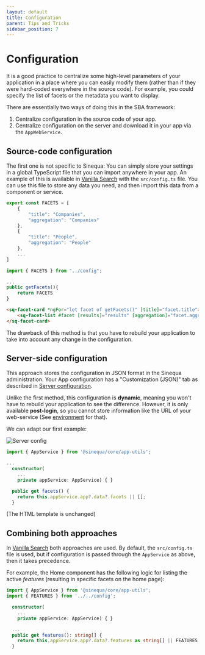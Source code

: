 ```yaml
---
layout: default
title: Configuration
parent: Tips and Tricks
sidebar_position: 7
---
```


# Configuration

It is a good practice to centralize some high-level parameters of your application in a place where you can easily modify them (rather than if they were hard-coded everywhere in the source code). For example, you could specify the list of facets or the metadata you want to display.

There are essentially two ways of doing this in the SBA framework:

1. Centralize configuration in the source code of your app.
2. Centralize configuration on the server and download it in your app via the `AppWebService`.

## Source-code configuration

The first one is not specific to Sinequa: You can simply store your settings in a global TypeScript file that you can import anywhere in your app. An example of this is available in [Vanilla Search](/apps/2-vanilla-search.md) with the `src/config.ts` file. You can use this file to store any data you need, and then import this data from a component or service.


```ts title="config.ts"
export const FACETS = [
    {
        "title": "Companies",
        "aggregation": "Companies"
    },
    {
        "title": "People",
        "aggregation": "People"
    },
    ...
]
```

```ts title="app.component.ts"
import { FACETS } from "../config";

...
public getFacets(){
    return FACETS
}
```

```html title="app.component.html"
<sq-facet-card *ngFor="let facet of getFacets()" [title]="facet.title">
    <sq-facet-list #facet [results]="results" [aggregation]="facet.aggregation"></sq-facet-list>
</sq-facet-card>
```

The drawback of this method is that you have to rebuild your application to take into account any change in the configuration.

## Server-side configuration

This approach stores the configuration in JSON format in the Sinequa administration. Your App configuration has a "Customization (JSON)" tab as described in [Server configuration](../guides/2-server-config#apps).

Unlike the first method, this configuration is **dynamic**, meaning you won't have to rebuild your application to see the difference. However, it is only available **post-login**, so you cannot store information like the URL of your web-service (See [environment](environment.md) for that).

We can adapt our first example:

![Server config](/assets/tipstricks/config.png)

```ts title="app.component.ts"
import { AppService } from '@sinequa/core/app-utils';

...
  constructor(
    ...
    private appService: AppService) { }

  public get facets() {
    return this.appService.app?.data?.facets || [];
  }
```

(The HTML template is unchanged)

## Combining both approaches

In [Vanilla Search](/apps/2-vanilla-search.md) both approaches are used. By default, the `src/config.ts` file is used, but if configuration is passed through the `AppService` as above, then it takes precedence.

For example, the Home component has the following logic for listing the active *features* (resulting in specific facets on the home page):

```ts title="home.component.ts"
import { AppService } from '@sinequa/core/app-utils';
import { FEATURES } from '../../config';

  constructor(
    ...
    private appService: AppService) { }

  ...
  public get features(): string[] {
    return this.appService.app?.data?.features as string[] || FEATURES;
  }
```
